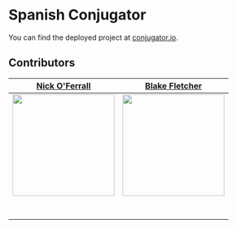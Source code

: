 # Spanish Conjugator

You can find the deployed project at [conjugator.io](http://conjugator.io).

## Contributors

|                                                    [Nick O'Ferrall](https://github.com/nickoferrall)                                                    |                                                    [Blake Fletcher](https://github.com/blkfltchr)                                                    |
| :-----------------------------------------------------------------------------------------------------------------------------------------------------: | :--------------------------------------------------------------------------------------------------------------------------------------------------: |
| [<img src="https://pbs.twimg.com/profile_images/1104137397003005958/xfoUCMT2.png" height = "200" width = "200" />](https://github.com/nickoferrall) | [<img src="https://images.gr-assets.com/users/1518390698p6/46248158.jpg" height = "200" width = "200" />](https://github.com/blkfltchr) |
|                                [<img src="https://github.com/favicon.ico" width="15"> ](https://github.com/nickoferrall)                                |                                [<img src="https://github.com/favicon.ico" width="15"> ](https://github.com/blkfltchr)                                |
|               [ <img src="https://static.licdn.com/sc/h/al2o9zrvru7aqj8e1x2rzsrca" width="15"> ](https://co.linkedin.com/in/nickoferrall)               |              [ <img src="https://static.licdn.com/sc/h/al2o9zrvru7aqj8e1x2rzsrca" width="15"> ](https://www.linkedin.com/in/blkfltchr)               |

<br>
<br>
